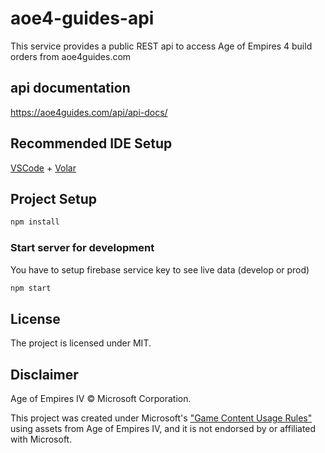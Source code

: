 # aoe4-guides-api
This service provides a public REST api to access Age of Empires 4 build orders from aoe4guides.com

## api documentation 
https://aoe4guides.com/api/api-docs/

## Recommended IDE Setup

[VSCode](https://code.visualstudio.com/) + [Volar](https://marketplace.visualstudio.com/items?itemName=Vue.volar)

## Project Setup

```sh
npm install
```

### Start server for development

You have to setup firebase service key to see live data (develop or prod)

```sh
npm start
```

## License

The project is licensed under MIT.

## Disclaimer

Age of Empires IV © Microsoft Corporation.

This project was created under Microsoft's ["Game Content Usage Rules"](https://www.xbox.com/en-US/developers/rules) using assets from Age of Empires IV, and it is not endorsed by or affiliated with Microsoft.

